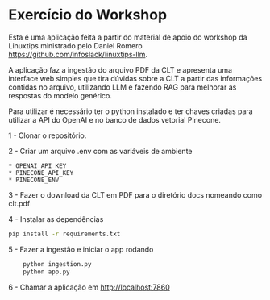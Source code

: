 # Exercício do Workshop

Esta é uma aplicação feita a partir do material de apoio do workshop da Linuxtips ministrado pelo Daniel Romero <https://github.com/infoslack/linuxtips-llm>. 

A aplicação faz a ingestão do arquivo PDF da CLT e apresenta uma interface web simples que tira dúvidas sobre a CLT a partir das informações contidas no arquivo, utilizando LLM e fazendo RAG para melhorar as respostas do modelo genérico.

Para utilizar é necessário ter o python instalado e ter chaves criadas para utilizar a API do OpenAI e no banco de dados vetorial Pinecone. 

1 - Clonar o repositório.

2 - Criar um arquivo .env com as variáveis de ambiente

    * OPENAI_API_KEY 
    * PINECONE_API_KEY
    * PINECONE_ENV

3 - Fazer o download da CLT em PDF para o diretório docs nomeando como clt.pdf

4 - Instalar as dependências 

```bash
pip install -r requirements.txt

```

5 - Fazer a ingestão e iniciar o app rodando 

```bash
    python ingestion.py 
    python app.py
```
 
6 - Chamar a aplicação em <http://localhost:7860>



